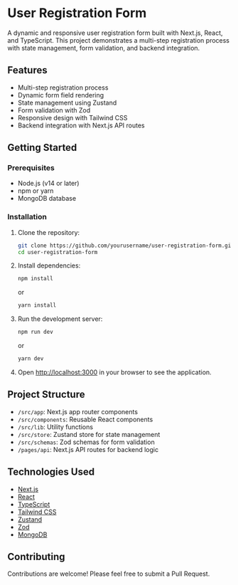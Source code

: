 # User Registration Form

A dynamic and responsive user registration form built with Next.js, React, and TypeScript. This project demonstrates a multi-step registration process with state management, form validation, and backend integration.

## Features

- Multi-step registration process
- Dynamic form field rendering
- State management using Zustand
- Form validation with Zod
- Responsive design with Tailwind CSS
- Backend integration with Next.js API routes

## Getting Started

### Prerequisites

- Node.js (v14 or later)
- npm or yarn
- MongoDB database

### Installation

1. Clone the repository:
   ```bash
   git clone https://github.com/yourusername/user-registration-form.git
   cd user-registration-form
   ```

2. Install dependencies:
   ```bash
   npm install
   ```
   or
   ```bash
   yarn install
   ```



3. Run the development server:
   ```bash
   npm run dev
   ```
   or
   ```bash
   yarn dev
   ```

4. Open [http://localhost:3000](http://localhost:3000) in your browser to see the application.

## Project Structure

- `/src/app`: Next.js app router components
- `/src/components`: Reusable React components
- `/src/lib`: Utility functions
- `/src/store`: Zustand store for state management
- `/src/schemas`: Zod schemas for form validation
- `/pages/api`: Next.js API routes for backend logic

## Technologies Used

- [Next.js](https://nextjs.org/)
- [React](https://reactjs.org/)
- [TypeScript](https://www.typescriptlang.org/)
- [Tailwind CSS](https://tailwindcss.com/)
- [Zustand](https://github.com/pmndrs/zustand)
- [Zod](https://github.com/colinhacks/zod)
- [MongoDB](https://www.mongodb.com/)

## Contributing

Contributions are welcome! Please feel free to submit a Pull Request.
